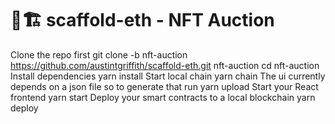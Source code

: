 # 🏦🏗 scaffold-eth - NFT Auction

Clone the repo first
git clone -b nft-auction https://github.com/austintgriffith/scaffold-eth.git nft-auction
cd nft-auction
Install dependencies
yarn install
Start local chain
yarn chain
The ui currently depends on a json file so to generate that run
yarn upload
Start your React frontend
yarn start
Deploy your smart contracts to a local blockchain
yarn deploy

